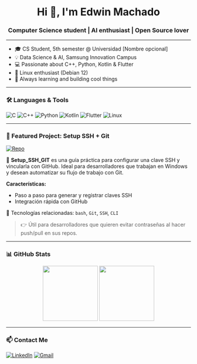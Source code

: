 <h1 align="center">Hi 👋, I'm Edwin Machado</h1>
<h3 align="center">Computer Science student | AI enthusiast | Open Source lover</h3>

---

- 🎓 CS Student, 5th semester @ Universidad [Nombre opcional]
- 💡 Data Science & AI, Samsung Innovation Campus
- 💻 Passionate about C++, Python, Kotlin & Flutter
- 🐧 Linux enthusiast (Debian 12)
- 🚀 Always learning and building cool things

---

### 🛠️ Languages & Tools
![C](https://img.shields.io/badge/C-A8B9CC?style=for-the-badge&logo=c&logoColor=white)
![C++](https://img.shields.io/badge/C++-00599C?style=for-the-badge&logo=cplusplus&logoColor=white)
![Python](https://img.shields.io/badge/Python-3776AB?style=for-the-badge&logo=python&logoColor=white)
![Kotlin](https://img.shields.io/badge/Kotlin-7F52FF?style=for-the-badge&logo=kotlin&logoColor=white)
![Flutter](https://img.shields.io/badge/Flutter-02569B?style=for-the-badge&logo=flutter&logoColor=white)
![Linux](https://img.shields.io/badge/Linux-FCC624?style=for-the-badge&logo=linux&logoColor=black)

---

### 📌 Featured Project: Setup SSH + Git

[![Repo](https://img.shields.io/badge/GitHub-Setup__SSH__GIT-181717?style=for-the-badge&logo=github)](https://github.com/Edfermachado/Setup_SSH_GIT)

🔐 **Setup_SSH_GIT** es una guía práctica para configurar una clave SSH y vincularla con GitHub. Ideal para desarrolladores que trabajan en Windows y desean automatizar su flujo de trabajo con Git.

**Características:**
- Paso a paso para generar y registrar claves SSH
- Integración rápida con GitHub

📂 Tecnologías relacionadas: `bash`, `Git`, `SSH`, `CLI`

> 👉 Útil para desarrolladores que quieren evitar contraseñas al hacer push/pull en sus repos.



---

### 📊 GitHub Stats

<p align="center">
  <img src="https://github-readme-stats.vercel.app/api?username=Edfermachado&show_icons=true&theme=radical" height="150"/>
  <img src="https://github-readme-stats.vercel.app/api/top-langs/?username=Edfermachado&layout=compact&theme=radical" height="150"/>
</p>

---

### 📫 Contact Me

[![LinkedIn](https://img.shields.io/badge/LinkedIn-blue?style=for-the-badge&logo=linkedin&logoColor=white)](https://linkedin.com/in/edwin-machado)
[![Gmail](https://img.shields.io/badge/Gmail-red?style=for-the-badge&logo=gmail&logoColor=white)](mailto:edfer_code@proton.me)
